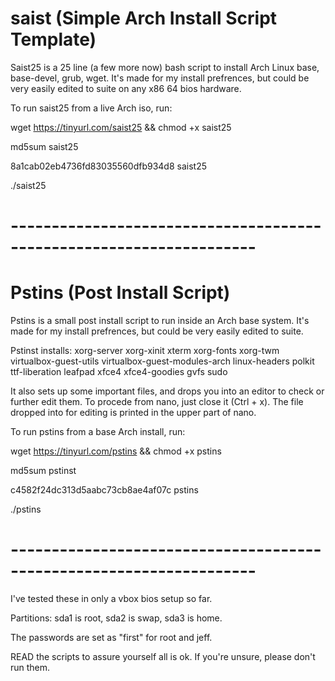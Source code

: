 # saist    (Simple Arch Install Script Template)

Saist25 is a 25 line (a few more now) bash script to install Arch Linux base, base-devel, grub, wget. It's made for my install prefrences, but could be very easily edited to suite on any x86 64 bios hardware.

To run saist25 from a live Arch iso, run:

 wget https://tinyurl.com/saist25 && chmod +x saist25

md5sum saist25

 8a1cab02eb4736fd83035560dfb934d8  saist25

 ./saist25

# --------------------------------------------------------------------

# Pstins (Post Install Script)

Pstins is a small post install script to run inside an Arch base system. It's made for my install prefrences, but could be very easily edited to suite. 

Pstinst installs: xorg-server xorg-xinit xterm xorg-fonts xorg-twm virtualbox-guest-utils virtualbox-guest-modules-arch linux-headers polkit ttf-liberation leafpad xfce4 xfce4-goodies gvfs sudo 

It also sets up some important files, and drops you into an editor to check or further edit them. To procede from nano, just close it (Ctrl + x). The file dropped into for editing is printed in the upper part of nano. 

To run pstins from a base Arch install, run:

 wget https://tinyurl.com/pstins && chmod +x pstins

md5sum pstinst

 c4582f24dc313d5aabc73cb8ae4af07c  pstins

 ./pstins

# --------------------------------------------------------------------

I've tested these in only a vbox bios setup so far. 

Partitions: sda1 is root, sda2 is swap, sda3 is home. 

The passwords are set as "first" for root and jeff.

READ the scripts to assure yourself all is ok. If you're unsure, please don't run them.




